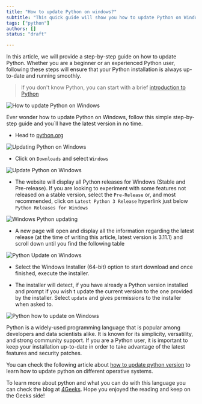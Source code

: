 ```yaml
---
title: "How to update Python on windows?"
subtitle: "This quick guide will show you how to update Python on Windows in just a few steps. Get the latest version of Python and enjoy the new features!"
tags: ["python"]
authors: []
status: "draft"

---
```


<!-- TODO (Writer): First the article should ask if it's already installed. Then it should ask how it was installed, what version you have and what versions are available to update to. You can use this article for internal linking https://4geeks.com/how-to/how-to-check-python-version --> 

In this article, we will provide a step-by-step guide on how to update Python. Whether you are a beginner or an experienced Python user, following these steps will ensure that your Python installation is always up-to-date and running smoothly.

> If you don't know Python, you can start with a brief [introduction to Python](https://4geeks.com/lesson/intro-to-python)

![How to update Python on Windows](https://i.imgur.com/YkEZaRM.jpeg?raw=true)

Ever wonder how to update Python on Windows, follow this simple step-by-step guide and you´ll have the latest version in no time.

- Head to [python.org](https://www.python.org/ "python.org")

![Updating Python on Windows](https://i.imgur.com/3xWJTYt.jpg?raw=true)

- Click on `Downloads` and select `Windows`

![Update Python on Windows](https://i.imgur.com/IC72ZMt.jpg?raw=true)

- The website will display all Python releases for Windows (Stable and Pre-release). If you are looking to experiment with some features not released on a stable version, select the `Pre-Release` or, and most recommended, click on `Latest Python 3 Release` hyperlink just below `Python Releases for Windows`

![Windows Python updating](https://storage.googleapis.com/breathecode-asset-images/7a6a8368ec1cc378fafe89add70df0f68791b500b4326b8b07be494577d844a5.jpg?raw=true)

- A new page will open and display all the information regarding the latest release (at the time of writing this article, latest version is 3.11.1) and scroll down until you find the following table

![Python Update on Windows](https://i.imgur.com/95svxsj.jpg?raw=true)

- Select the Windows Installer (64-bit) option to start download and once finished, execute the installer.

- The installer will detect, if you have already a Python version installed and prompt if you wish t update the current version to the one provided by the installer. Select `update` and gives permissions to the installer when asked to. 

![Python how to update on Windows](https://i.imgur.com/YkEZaRM.jpeg?raw=true)

Python is a widely-used programming language that is popular among developers and data scientists alike. It is known for its simplicity, versatility, and strong community support. If you are a Python user, it is important to keep your installation up-to-date in order to take advantage of the latest features and security patches. 

You can check the following article about [how to update python version](https://4geeks.com/how-to/how-to-update-python-version) to learn how to update python on different operative systems.

To learn more about python and what you can do with this language you can check the blog at [4Geeks](https://4geeks.com). Hope you enjoyed the reading and keep on the Geeks side!
